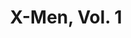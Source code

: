 ---
title: "X-Men, Vol. 1"
issue: 10A
issue_nr: 10
full_title: Where Happy Little Bluebirds Fly..
subtitle: ""
story_arc: ""
crossover: ""
variant: A
publisher: Marvel Comics
creators: 
  - Scott Lobdell
  - Jim Lee
  - Art Thibert
release_date: Jul 1992
release_year: 1992
genre:
  - Action
  - Adventure
  - Super-Heroes
format: Comic
pages: 32
signed_by: ""
price: 1.25
---